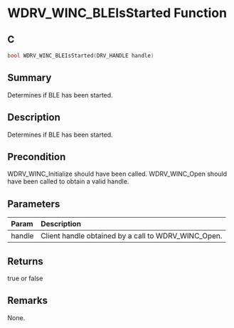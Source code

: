 # WDRV_WINC_BLEIsStarted Function

## C

```c
bool WDRV_WINC_BLEIsStarted(DRV_HANDLE handle)
```

## Summary

Determines if BLE has been started.  

## Description

Determines if BLE has been started.

## Precondition

WDRV_WINC_Initialize should have been called. WDRV_WINC_Open should have been called to obtain a valid handle.  

## Parameters

| Param | Description |
|:----- |:----------- |
| handle | Client handle obtained by a call to WDRV_WINC_Open.  

## Returns

true or false  

## Remarks

None.  


